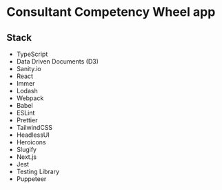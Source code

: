 # Consultant Competency Wheel app


## Stack
- TypeScript
- Data Driven Documents (D3)
- Sanity.io
- React
- Immer
- Lodash
- Webpack
- Babel
- ESLint
- Prettier
- TailwindCSS
- HeadlessUI
- Heroicons
- Slugify
- Next.js
- Jest
- Testing Library
- Puppeteer